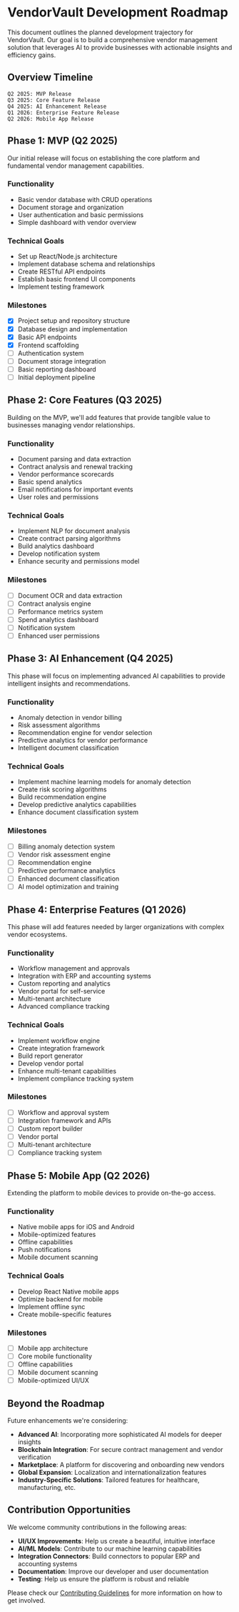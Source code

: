 # VendorVault Development Roadmap

This document outlines the planned development trajectory for VendorVault. Our goal is to build a comprehensive vendor management solution that leverages AI to provide businesses with actionable insights and efficiency gains.

## Overview Timeline

```
Q2 2025: MVP Release
Q3 2025: Core Feature Release
Q4 2025: AI Enhancement Release
Q1 2026: Enterprise Feature Release
Q2 2026: Mobile App Release
```

## Phase 1: MVP (Q2 2025)

Our initial release will focus on establishing the core platform and fundamental vendor management capabilities.

### Functionality
- Basic vendor database with CRUD operations
- Document storage and organization
- User authentication and basic permissions
- Simple dashboard with vendor overview

### Technical Goals
- Set up React/Node.js architecture
- Implement database schema and relationships
- Create RESTful API endpoints
- Establish basic frontend UI components
- Implement testing framework

### Milestones
- [x] Project setup and repository structure
- [x] Database design and implementation
- [x] Basic API endpoints
- [x] Frontend scaffolding
- [ ] Authentication system
- [ ] Document storage integration
- [ ] Basic reporting dashboard
- [ ] Initial deployment pipeline

## Phase 2: Core Features (Q3 2025)

Building on the MVP, we'll add features that provide tangible value to businesses managing vendor relationships.

### Functionality
- Document parsing and data extraction
- Contract analysis and renewal tracking
- Vendor performance scorecards
- Basic spend analytics
- Email notifications for important events
- User roles and permissions

### Technical Goals
- Implement NLP for document analysis
- Create contract parsing algorithms
- Build analytics dashboard
- Develop notification system
- Enhance security and permissions model

### Milestones
- [ ] Document OCR and data extraction
- [ ] Contract analysis engine
- [ ] Performance metrics system
- [ ] Spend analytics dashboard
- [ ] Notification system
- [ ] Enhanced user permissions

## Phase 3: AI Enhancement (Q4 2025)

This phase will focus on implementing advanced AI capabilities to provide intelligent insights and recommendations.

### Functionality
- Anomaly detection in vendor billing
- Risk assessment algorithms
- Recommendation engine for vendor selection
- Predictive analytics for vendor performance
- Intelligent document classification

### Technical Goals
- Implement machine learning models for anomaly detection
- Create risk scoring algorithms
- Build recommendation engine
- Develop predictive analytics capabilities
- Enhance document classification system

### Milestones
- [ ] Billing anomaly detection system
- [ ] Vendor risk assessment engine
- [ ] Recommendation engine
- [ ] Predictive performance analytics
- [ ] Enhanced document classification
- [ ] AI model optimization and training

## Phase 4: Enterprise Features (Q1 2026)

This phase will add features needed by larger organizations with complex vendor ecosystems.

### Functionality
- Workflow management and approvals
- Integration with ERP and accounting systems
- Custom reporting and analytics
- Vendor portal for self-service
- Multi-tenant architecture
- Advanced compliance tracking

### Technical Goals
- Implement workflow engine
- Create integration framework
- Build report generator
- Develop vendor portal
- Enhance multi-tenant capabilities
- Implement compliance tracking system

### Milestones
- [ ] Workflow and approval system
- [ ] Integration framework and APIs
- [ ] Custom report builder
- [ ] Vendor portal
- [ ] Multi-tenant architecture
- [ ] Compliance tracking system

## Phase 5: Mobile App (Q2 2026)

Extending the platform to mobile devices to provide on-the-go access.

### Functionality
- Native mobile apps for iOS and Android
- Mobile-optimized features
- Offline capabilities
- Push notifications
- Mobile document scanning

### Technical Goals
- Develop React Native mobile apps
- Optimize backend for mobile
- Implement offline sync
- Create mobile-specific features

### Milestones
- [ ] Mobile app architecture
- [ ] Core mobile functionality
- [ ] Offline capabilities
- [ ] Mobile document scanning
- [ ] Mobile-optimized UI/UX

## Beyond the Roadmap

Future enhancements we're considering:

- **Advanced AI**: Incorporating more sophisticated AI models for deeper insights
- **Blockchain Integration**: For secure contract management and vendor verification
- **Marketplace**: A platform for discovering and onboarding new vendors
- **Global Expansion**: Localization and internationalization features
- **Industry-Specific Solutions**: Tailored features for healthcare, manufacturing, etc.

## Contribution Opportunities

We welcome community contributions in the following areas:

- **UI/UX Improvements**: Help us create a beautiful, intuitive interface
- **AI/ML Models**: Contribute to our machine learning capabilities
- **Integration Connectors**: Build connectors to popular ERP and accounting systems
- **Documentation**: Improve our developer and user documentation
- **Testing**: Help us ensure the platform is robust and reliable

Please check our [Contributing Guidelines](CONTRIBUTING.md) for more information on how to get involved.
